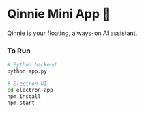 # Qinnie Mini App 🧠

Qinnie is your floating, always-on AI assistant.

### To Run

```bash
# Python backend
python app.py

# Electron UI
cd electron-app
npm install
npm start
